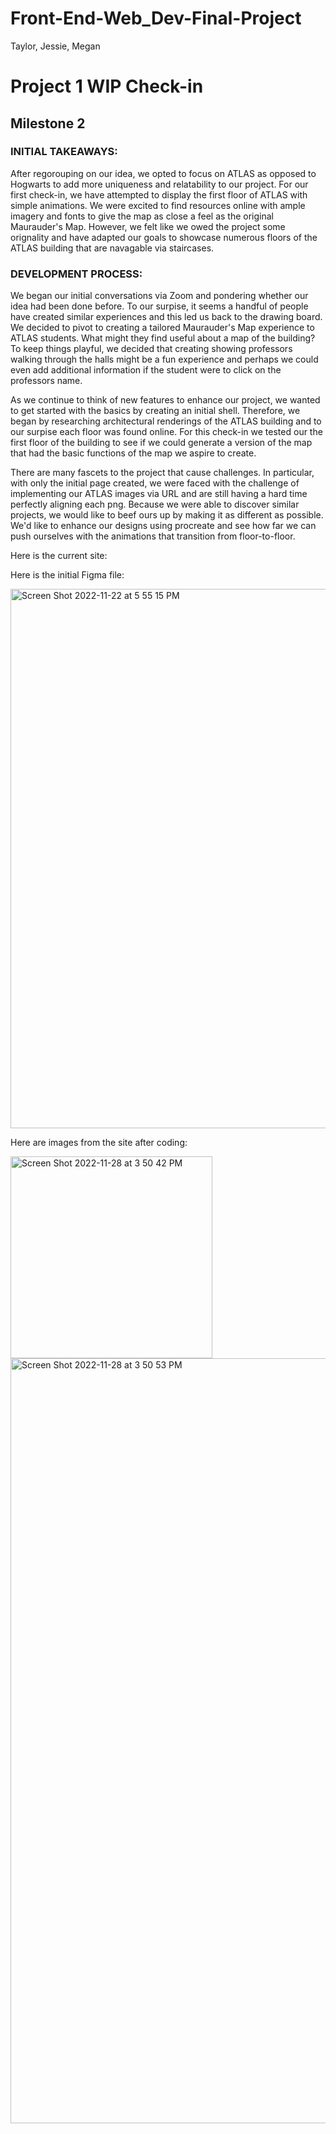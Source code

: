 # Front-End-Web_Dev-Final-Project
Taylor, Jessie, Megan

# Project 1 WIP Check-in
## Milestone 2
### INITIAL TAKEAWAYS: 

After regorouping on our idea, we opted to focus on ATLAS as opposed to Hogwarts to add more uniqueness and relatability to our project. For our first check-in, we have attempted to display the first floor of ATLAS with simple animations. We were excited to find resources online with ample imagery and fonts to give the map as close a feel as the original Maurauder's Map. However, we felt like we owed the project some orignality and have adapted our goals to showcase numerous floors of the ATLAS building that are navagable via staircases.

### DEVELOPMENT PROCESS: 

We began our initial conversations via Zoom and pondering whether our idea had been done before. To our surpise, it seems a handful of people have created similar experiences and this led us back to the drawing board. We decided to pivot to creating a tailored Maurauder's Map experience to ATLAS students. What might they find useful about a map of the building? To keep things playful, we decided that creating showing professors walking through the halls might be a fun experience and perhaps we could even add additional information if the student were to click on the professors name. 

As we continue to think of new features to enhance our project, we wanted to get started with the basics by creating an initial shell. Therefore, we began by researching architectural renderings of the ATLAS building and to our surpise each floor was found online. For this check-in we tested our the first floor of the building to see if we could generate a version of the map that had the basic functions of the map we aspire to create.

There are many fascets to the project that cause challenges. In particular, with only the initial page created, we were faced with the challenge of implementing our ATLAS images via URL and are still having a hard time perfectly aligning each png. Because we were able to discover similar projects, we would like to beef ours up by making it as different as possible. We'd like to enhance our designs using procreate and see how far we can push ourselves with the animations that transition from floor-to-floor. 

Here is the current site: 

Here is the initial Figma file:

<img width="863" alt="Screen Shot 2022-11-22 at 5 55 15 PM" src="https://user-images.githubusercontent.com/89480750/204399017-f042ec4a-f151-4c91-a86a-d24ec156a34a.png">

Here are images from the site after coding:

<img width="323" alt="Screen Shot 2022-11-28 at 3 50 42 PM" src="https://user-images.githubusercontent.com/89480750/204397856-9cece053-674c-41f7-80af-e348f1941d5a.png">

<img width="1224" alt="Screen Shot 2022-11-28 at 3 50 53 PM" src="https://user-images.githubusercontent.com/89480750/204397865-07405574-e81d-4a24-b13c-af13225f2c7e.png">
